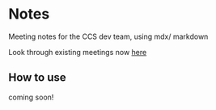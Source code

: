 # Notes

Meeting notes for the CCS dev team, using mdx/ markdown

Look through existing meetings now [here](/meetings)

## How to use

coming soon!
